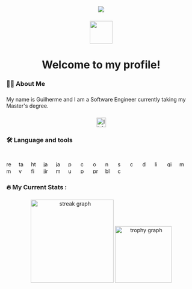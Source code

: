 <div align="center">
  <img src="https://profile-counter.glitch.me/BirrasOBacano/count.svg?"  />
</div>

###

<div align="center">
  <img height="60" src="https://media0.giphy.com/media/v1.Y2lkPTc5MGI3NjExd2g0eDZtZnZjemV4eGZ6dzE4cm84MDg4OHFiaWw1ZWVzaW93MHJtOSZlcD12MV9pbnRlcm5hbF9naWZfYnlfaWQmY3Q9Zw/wRmOK4J2261gI/giphy.gif"  />
</div>

###

<h1 align="center">Welcome to my profile!</h1>

###

<h3 align="left">👩‍💻  About Me</h3>

###

<p align="left">My name is Guilherme and I am a Software Engineer currently taking my Master's degree.</p>

###

<div align="center">
  <a href="https://www.linkedin.com/in/guilherme-amaral-599043372/" target="_blank">
    <img src="https://img.shields.io/static/v1?message=LinkedIn&logo=linkedin&label=&color=0077B5&logoColor=white&labelColor=&style=for-the-badge" height="25" alt="linkedin logo"  />
  </a>
</div>

###

<h3 align="left">🛠 Language and tools</h3>

###

<br clear="both">

<div align="left">
  <img src="https://cdn.simpleicons.org/react/61DAFB" height="15" alt="react logo"  />
  <img width="10" />
  <img src="https://cdn.simpleicons.org/tailwindcss/06B6D4" height="15" alt="tailwindcss logo"  />
  <img width="10" />
  <img src="https://cdn.jsdelivr.net/gh/devicons/devicon/icons/html5/html5-original.svg" height="15" alt="html5 logo"  />
  <img width="10" />
  <img src="https://cdn.simpleicons.org/javascript/F7DF1E" height="15" alt="javascript logo"  />
  <img width="10" />
  <img src="https://cdn.jsdelivr.net/gh/devicons/devicon/icons/java/java-original.svg" height="15" alt="java logo"  />
  <img width="10" />
  <img src="https://cdn.jsdelivr.net/gh/devicons/devicon/icons/python/python-original.svg" height="15" alt="python logo"  />
  <img width="10" />
  <img src="https://cdn.jsdelivr.net/gh/devicons/devicon/icons/cplusplus/cplusplus-original.svg" height="15" alt="cplusplus logo"  />
  <img width="10" />
  <img src="https://cdn.jsdelivr.net/gh/devicons/devicon/icons/opencv/opencv-original.svg" height="15" alt="opencv logo"  />
  <img width="10" />
  <img src="https://cdn.jsdelivr.net/gh/devicons/devicon/icons/numpy/numpy-original.svg" height="15" alt="numpy logo"  />
  <img width="10" />
  <img src="https://cdn.jsdelivr.net/gh/devicons/devicon/icons/spring/spring-original.svg" height="15" alt="spring logo"  />
  <img width="10" />
  <img src="https://cdn.jsdelivr.net/gh/devicons/devicon/icons/cucumber/cucumber-plain.svg" height="15" alt="cucumber logo"  />
  <img width="10" />
  <img src="https://cdn.jsdelivr.net/gh/devicons/devicon/icons/docker/docker-original.svg" height="15" alt="docker logo"  />
  <img width="10" />
  <img src="https://cdn.jsdelivr.net/gh/devicons/devicon/icons/linux/linux-original.svg" height="15" alt="linux logo"  />
  <img width="10" />
  <img src="https://cdn.jsdelivr.net/gh/devicons/devicon/icons/github/github-original.svg" height="15" alt="github logo"  />
  <img width="10" />
  <img src="https://cdn.jsdelivr.net/gh/devicons/devicon/icons/mysql/mysql-original.svg" height="15" alt="mysql logo"  />
  <img width="10" />
  <img src="https://cdn.jsdelivr.net/gh/devicons/devicon/icons/mongodb/mongodb-original.svg" height="15" alt="mongodb logo"  />
  <img width="10" />
  <img src="https://cdn.jsdelivr.net/gh/devicons/devicon/icons/vscode/vscode-original.svg" height="15" alt="vscode logo"  />
  <img width="10" />
  <img src="https://cdn.jsdelivr.net/gh/devicons/devicon/icons/figma/figma-original.svg" height="15" alt="figma logo"  />
  <img width="10" />
  <img src="https://cdn.jsdelivr.net/gh/devicons/devicon/icons/jira/jira-original.svg" height="15" alt="jira logo"  />
  <img width="10" />
  <img src="https://cdn.jsdelivr.net/gh/devicons/devicon/icons/matlab/matlab-original.svg" height="15" alt="matlab logo"  />
  <img width="10" />
  <img src="https://cdn.jsdelivr.net/gh/devicons/devicon/icons/unity/unity-original.svg" height="15" alt="unity logo"  />
  <img width="10" />
  <img src="https://cdn.jsdelivr.net/gh/devicons/devicon/icons/photoshop/photoshop-plain.svg" height="15" alt="photoshop logo"  />
  <img width="10" />
  <img src="https://cdn.jsdelivr.net/gh/devicons/devicon/icons/premierepro/premierepro-plain.svg" height="15" alt="premierepro logo"  />
  <img width="10" />
  <img src="https://cdn.jsdelivr.net/gh/devicons/devicon/icons/blender/blender-original.svg" height="15" alt="blender logo"  />
  <img width="10" />
  <img src="https://cdn.jsdelivr.net/gh/devicons/devicon/icons/canva/canva-original.svg" height="15" alt="canva logo"  />
</div>

###

<h3 align="left">🔥   My Current Stats :</h3>

###

<div align="center">
  <img src="https://streak-stats.demolab.com?user=BirrasOBacano&locale=en&mode=weekly&theme=dark&hide_border=false&border_radius=5&order=3" height="220" alt="streak graph"  />
  <img src="https://github-profile-trophy.vercel.app?username=BirrasOBacano&theme=dracula&column=3&no-bg=false&no-frame=true&row=1" height="150" alt="trophy graph"  />
</div>

###
